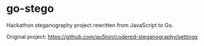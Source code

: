 # go-stego
Hackathon steganography project rewritten from JavaScript to Go. 

Original project: https://github.com/au5ton/codered-steganography/settings
